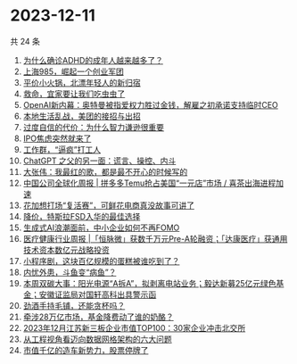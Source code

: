# 2023-12-11

共 24 条

<!-- BEGIN 36KR -->
<!-- 最后更新时间 2023-12-11 07:04:23 +0800 -->
1. [为什么确诊ADHD的成年人越来越多了？](https://36kr.com/p/2554236430276740)
1. [上海985，崛起一个创业军团](https://36kr.com/p/2553242556733576)
1. [平价小火锅，北漂年轻人的新归宿](https://36kr.com/p/2554464174741890)
1. [救命，宜家要让我们吃虫虫了](https://36kr.com/p/2549156193507716)
1. [OpenAI新内幕：奥特曼被指爱权力胜过金钱，解雇之初承诺支持临时CEO](https://36kr.com/p/2554266223810949)
1. [本地生活乱战，美团的接招与出招](https://36kr.com/p/2553651273095560)
1. [过度自信的代价：为什么智力谦逊很重要](https://36kr.com/p/2509292594528258)
1. [IPO焦虑突然就来了](https://36kr.com/p/2554328698083715)
1. [工作群，“逼疯”打工人](https://36kr.com/p/2552793585097091)
1. [ChatGPT 之父的另一面：谎言、操控、内斗](https://36kr.com/p/2554434954352771)
1. [大张伟：我最红的歌，都是最不开心的时候写的](https://36kr.com/p/2554241191025033)
1. [中国公司全球化周报 | 拼多多Temu抢占美国“一元店”市场 / 喜茶出海进程加速](https://36kr.com/p/2554369250416776)
1. [花加想打场“复活赛”，可鲜花电商真没故事可讲了](https://36kr.com/p/2553341253851266)
1. [降价，特斯拉FSD入华的最佳选择](https://36kr.com/p/2553115789908358)
1. [生成式AI浪潮面前，中小企业如何不再FOMO](https://36kr.com/p/2551968338205059)
1. [医疗健康行业周报 |「恒脉微」获数千万元Pre-A轮融资；「达康医疗」获通用技术资本数亿元战略投资](https://36kr.com/p/2554459384732038)
1. [小程序剧，这块百亿规模的蛋糕被谁吃到了？](https://36kr.com/p/2553526250527108)
1. [内忧外患，斗鱼变“病鱼”？](https://36kr.com/p/2554237706493826)
1. [本周双碳大事：阳光电源“A拆A”，拟剥离电站业务；毅达新募25亿元绿色基金；安徽证监局对国轩高科出具警示函](https://36kr.com/p/2553480392710272)
1. [劲酒手持毛铺，还能贪杯吗？](https://36kr.com/p/2554377570705536)
1. [牵涉28万亿市场，基金降费动了谁的奶酪？](https://36kr.com/p/2553300501534850)
1. [2023年12月江苏新三板企业市值TOP100：30家企业冲击北交所](https://36kr.com/p/2553439047997832)
1. [从工程视角看迈向数据网格架构的六大问题](https://36kr.com/p/2552765685832065)
1. [市值千亿的造车新势力，股票停牌了](https://36kr.com/p/2554418350004355)
<!-- END 36KR -->